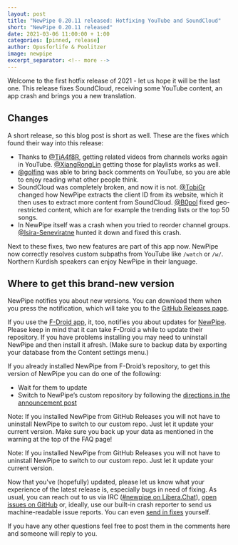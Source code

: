 ```yaml
---
layout: post
title: "NewPipe 0.20.11 released: Hotfixing YouTube and SoundCloud"
short: "NewPipe 0.20.11 released"
date: 2021-03-06 11:00:00 + 1:00
categories: [pinned, release]
author: Opusforlife & Poolitzer
image: newpipe
excerpt_separator: <!-- more -->
---
```


Welcome to the first hotfix release of 2021 - let us hope it will be the last one. This release fixes SoundCloud, receiving some YouTube content, an app crash and brings you a new translation.

<!-- more -->

## Changes

A short release, so this blog post is short as well. These are the fixes which found their way into this release:

* Thanks to [@TiA4f8R](https://github.com/TiA4f8R), getting related videos from channels works again in YouTube. [@XiangRongLin](https://github.com/XiangRongLin) getting those for playlists works as well.
* [@golfinq](https://github.com/golfinq) was able to bring back comments on YouTube, so you are able to enjoy reading what other people think.
* SoundCloud was completely broken, and now it is not. [@TobiGr](https://github.com/TobiGr) changed how NewPipe extracts the client ID from its website, which it then uses to extract more content from SoundCloud. [@B0pol](https://github.com/B0pol) fixed geo-restricted content, which are for example the trending lists or the top 50 songs.
* In NewPipe itself was a crash when you tried to reorder channel groups. [@Isira-Seneviratne](https://github.com/Isira-Seneviratne) hunted it down and fixed this crash.

Next to these fixes, two new features are part of this app now. NewPipe now correctly resolves custom subpaths from YouTube like <code>/watch</code> or <code>/w/</code>. Northern Kurdish speakers can enjoy NewPipe in their language.

## Where to get this brand-new version

NewPipe notifies you about new versions. You can download them when you press the notification, which will take you to the [GitHub Releases page](https://github.com/TeamNewPipe/NewPipe/releases).

If you use the [F-Droid app](https://f-droid.org/), it, too, notifies you about updates for [NewPipe](https://f-droid.org/packages/org.schabi.newpipe/).
Please keep in mind that it can take F-Droid a while to update their repository. If you have problems installing you may need to uninstall NewPipe and then install it afresh. (Make sure to backup data by exporting your database from the Content settings menu.)

If you already installed NewPipe from F-Droid’s repository, to get this version of NewPipe you can do one of the following:

* Wait for them to update
* Switch to NewPipe’s custom repository by following the [directions in the announcement post](https://newpipe.net/blog/announcement/f-droid/pinned/f-droid-repo/)

Note: If you installed NewPipe from GitHub Releases you will not have to uninstall NewPipe to switch to our custom repo. Just let it update your current version.
Make sure you back up your data as mentioned in the warning at the top of the FAQ page!

Note: If you installed NewPipe from GitHub Releases you will not have to uninstall NewPipe to switch to our custom repo. Just let it update your current version.

Now that you've (hopefully) updated, please let us know what your experience of the latest release is, especially bugs in need of fixing. As usual, you can reach out to us via IRC ([#newpipe on Libera.Chat](https://web.libera.chat/#newpipe)), [open issues on GitHub](https://github.com/TeamNewPipe/NewPipe/issues/new) or, ideally, use our built-in crash reporter to send us machine-readable issue reports. You can even [send in fixes](https://github.com/TeamNewPipe/NewPipe/blob/dev/.github/CONTRIBUTING.md#bug-fixing) yourself.

If you have any other questions feel free to post them in the comments here and someone will reply to you.
